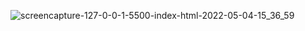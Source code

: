 ![screencapture-127-0-0-1-5500-index-html-2022-05-04-15_36_59](https://user-images.githubusercontent.com/94356975/166662230-55572db0-efbe-4f07-b85a-a0504078f2e2.png)


